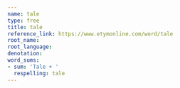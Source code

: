 ```yaml
---
name: tale
type: free
title: tale
reference_link: https://www.etymonline.com/word/tale
root_name: 
root_language: 
denotation: 
word_sums:
- sum: 'Tale + '
  respelling: tale
---
```

